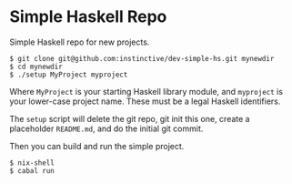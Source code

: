 # Simple Haskell Repo

Simple Haskell repo for new projects.

    $ git clone git@github.com:instinctive/dev-simple-hs.git mynewdir
    $ cd mynewdir
    $ ./setup MyProject myproject

Where `MyProject` is your starting Haskell library module, and `myproject` is
your lower-case project name. These must be a legal Haskell identifiers.

The `setup` script will delete the git repo, git init this one,
create a placeholder `README.md`, and do the initial git commit.

Then you can build and run the simple project.

    $ nix-shell
    $ cabal run
